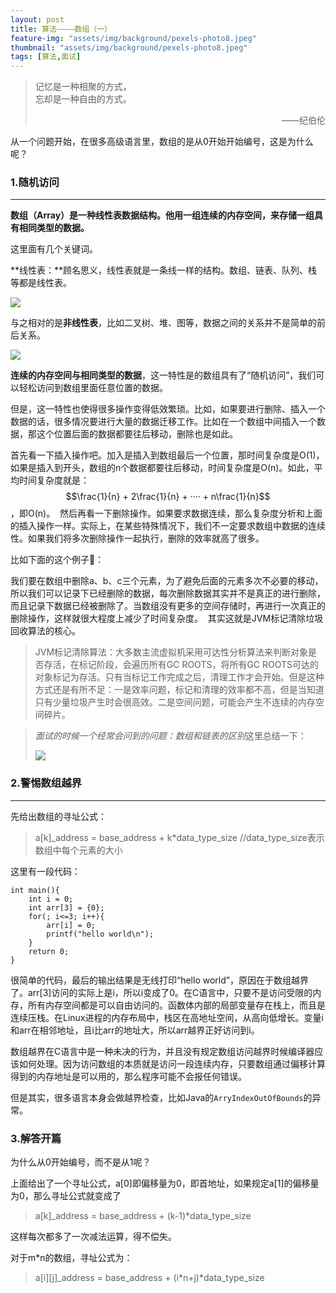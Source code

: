 ```yaml
---
layout: post
title: 算法————数组（一）
feature-img: "assets/img/background/pexels-photo8.jpeg"
thumbnail: "assets/img/background/pexels-photo8.jpeg"
tags: [算法,面试]
---
```


> 记忆是一种相聚的方式， <br>
> 忘却是一种自由的方式。                          
> <p align="right">——纪伯伦</p>

从一个问题开始，在很多高级语言里，数组的是从0开始开始编号，这是为什么呢？

### 1.随机访问
----


**数组（Array）是一种线性表数据结构。他用一组连续的内存空间，来存储一组具有相同类型的数据。**

这里面有几个关键词。

**线性表：**顾名思义，线性表就是一条线一样的结构。数组、链表、队列、栈等都是线性表。

![](https://i.loli.net/2018/10/02/5bb38a32182e9.jpg)

与之相对的是**非线性表**，比如二叉树、堆、图等，数据之间的关系并不是简单的前后关系。

![](https://i.loli.net/2018/10/02/5bb38a9beab71.jpg)

**连续的内存空间与相同类型的数据**，这一特性是的数组具有了“随机访问”，我们可以轻松访问到数组里面任意位置的数据。

但是，这一特性也使得很多操作变得低效繁琐。比如，如果要进行删除、插入一个数据的话，很多情况要进行大量的数据迁移工作。比如在一个数组中间插入一个数据，那这个位置后面的数据都要往后移动，删除也是如此。

首先看一下插入操作吧。加入是插入到数组最后一个位置，那时间复杂度是O(1)，如果是插入到开头，数组的n个数据都要往后移动，时间复杂度是O(n)。如此，平均时间复杂度就是：$$\frac{1}{n} + 2\frac{1}{n} + ···· + n\frac{1}{n}$$ ，即O(n)。 
然后再看一下删除操作。如果要求数据连续，那么复杂度分析和上面的插入操作一样。实际上，在某些特殊情况下，我们不一定要求数组中数据的连续性。如果我们将多次删除操作一起执行，删除的效率就高了很多。

比如下面的这个例子🌰：

我们要在数组中删除a、b、c三个元素，为了避免后面的元素多次不必要的移动，所以我们可以记录下已经删除的数据，每次删除数据其实并不是真正的进行删除，而且记录下数据已经被删除了。当数组没有更多的空间存储时，再进行一次真正的删除操作，这样就很大程度上减少了时间复杂度。 
其实这就是JVM标记清除垃圾回收算法的核心。

> JVM标记清除算法：大多数主流虚拟机采用可达性分析算法来判断对象是否存活，在标记阶段，会遍历所有GC ROOTS，将所有GC ROOTS可达的对象标记为存活。只有当标记工作完成之后，清理工作才会开始。但是这种方式还是有所不足：一是效率问题，标记和清理的效率都不高，但是当知道只有少量垃圾产生时会很高效。二是空间问题，可能会产生不连续的内存空间碎片。

> *面试的时候一个经常会问到的问题：数组和链表的区别*这里总结一下：
> 
> ![](https://i.loli.net/2018/10/02/5bb38ca19fbff.jpg)
> 


### 2.警惕数组越界
----


先给出数组的寻址公式：

> a[k]_address = base_address + k*data_type_size //data_type_size表示数组中每个元素的大小

这里有一段代码：

```
int main(){
    int i = 0;
    int arr[3] = {0};
    for(; i<=3; i++){
        arr[i] = 0;
        printf("hello world\n");
    }
    return 0;
}

```

很简单的代码，最后的输出结果是无线打印“hello world”，原因在于数组越界了。arr[3]访问的实际上是i，所以i变成了0。在C语言中，只要不是访问受限的内存，所有内存空间都是可以自由访问的。函数体内部的局部变量存在栈上，而且是连续压栈。在Linux进程的内存布局中，栈区在高地址空间，从高向低增长。变量i和arr在相邻地址，且i比arr的地址大，所以arr越界正好访问到i。

数组越界在C语言中是一种未决的行为，并且没有规定数组访问越界时候编译器应该如何处理。因为访问数组的本质就是访问一段连续内存，只要数组通过偏移计算得到的内存地址是可以用的，那么程序可能不会报任何错误。

但是其实，很多语言本身会做越界检查，比如Java的`ArryIndexOutOfBounds`的异常。

### 3.解答开篇


为什么从0开始编号，而不是从1呢？

上面给出了一个寻址公式，a[0]即偏移量为0，即首地址，如果规定a[1]的偏移量为0，那么寻址公式就变成了

> a[k]_address = base_address + (k-1)*data_type_size

这样每次都多了一次减法运算，得不偿失。


对于m*n的数组，寻址公式为：
> a[i][j]_address = base_address + (i*n+j)*data_type_size


   








